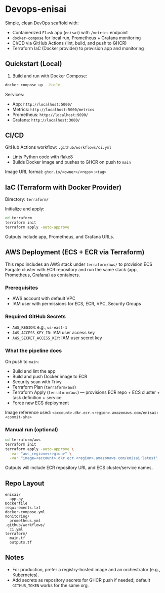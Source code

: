 # Devops-enisai

Simple, clean DevOps scaffold with:
- Containerized `Flask` app (`enisai`) with `/metrics` endpoint
- `docker-compose` for local run, Prometheus + Grafana monitoring
- CI/CD via GitHub Actions (lint, build, and push to GHCR)
- Terraform IaC (Docker provider) to provision app and monitoring

## Quickstart (Local)

1) Build and run with Docker Compose:
```bash
docker compose up --build
```

Services:
- App: `http://localhost:5000/`
- Metrics: `http://localhost:5000/metrics`
- Prometheus: `http://localhost:9090/`
- Grafana: `http://localhost:3000/`

## CI/CD

GitHub Actions workflow: `.github/workflows/ci.yml`
- Lints Python code with flake8
- Builds Docker image and pushes to GHCR on push to `main`

Image URL format: `ghcr.io/<owner>/<repo>:<tag>`

## IaC (Terraform with Docker Provider)

Directory: `terraform/`

Initialize and apply:
```bash
cd terraform
terraform init
terraform apply -auto-approve
```

Outputs include app, Prometheus, and Grafana URLs.

## AWS Deployment (ECS + ECR via Terraform)

This repo includes an AWS stack under `terraform/aws/` to provision ECS Fargate cluster with ECR repository and run the same stack (app, Prometheus, Grafana) as containers.

### Prerequisites
- AWS account with default VPC
- IAM user with permissions for ECS, ECR, VPC, Security Groups

### Required GitHub Secrets
- `AWS_REGION`: e.g., `us-east-1`
- `AWS_ACCESS_KEY_ID`: IAM user access key
- `AWS_SECRET_ACCESS_KEY`: IAM user secret key

### What the pipeline does
On push to `main`:
- Build and lint the app
- Build and push Docker image to ECR
- Security scan with Trivy
- Terraform Plan (`terraform/aws`)
- Terraform Apply (`terraform/aws`) — provisions ECR repo + ECS cluster + task definition + service
- Force new ECS deployment

Image reference used: `<account>.dkr.ecr.<region>.amazonaws.com/enisai:<commit-sha>`

### Manual run (optional)
```bash
cd terraform/aws
terraform init
terraform apply -auto-approve \
  -var "aws_region=<region>" \
  -var "image=<account>.dkr.ecr.<region>.amazonaws.com/enisai:latest"
```

Outputs will include ECR repository URL and ECS cluster/service names.

## Repo Layout

```
enisai/
  app.py
Dockerfile
requirements.txt
docker-compose.yml
monitoring/
  prometheus.yml
.github/workflows/
  ci.yml
terraform/
  main.tf
  outputs.tf
```

## Notes
- For production, prefer a registry-hosted image and an orchestrator (e.g., Kubernetes).
- Add secrets as repository secrets for GHCR push if needed; default `GITHUB_TOKEN` works for the same org.
